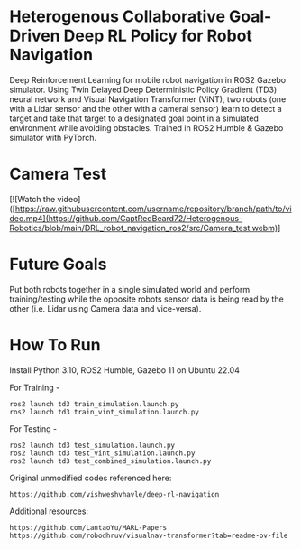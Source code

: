 # Heterogenous Collaborative Goal-Driven Deep RL Policy for Robot Navigation
Deep Reinforcement Learning for mobile robot navigation in ROS2 Gazebo simulator. Using Twin Delayed Deep Deterministic Policy Gradient (TD3) neural network and Visual Navigation Transformer (ViNT), two robots (one with a Lidar sensor and the other with a cameral sensor) learn to detect a target and take that target to a designated goal point in a simulated environment while avoiding obstacles. Trained in ROS2 Humble & Gazebo simulator with PyTorch. 

# Camera Test 

[![Watch the video]([https://raw.githubusercontent.com/username/repository/branch/path/to/video.mp4](https://github.com/CaptRedBeard72/Heterogenous-Robotics/blob/main/DRL_robot_navigation_ros2/src/Camera_test.webm)]

# Future Goals
Put both robots together in a single simulated world and perform training/testing while the opposite robots sensor data is being read by the other (i.e. Lidar using Camera data and vice-versa).


# How To Run

Install Python 3.10, ROS2 Humble, Gazebo 11 on Ubuntu 22.04

For Training - 
```
ros2 launch td3 train_simulation.launch.py
ros2 launch td3 train_vint_simulation.launch.py
```

For Testing - 
```
ros2 launch td3 test_simulation.launch.py
ros2 launch td3 test_vint_simulation.launch.py
ros2 launch td3 test_combined_simulation.launch.py
```

Original unmodified codes referenced here:
```
https://github.com/vishweshvhavle/deep-rl-navigation

```
Additional resources:
```
https://github.com/LantaoYu/MARL-Papers
https://github.com/robodhruv/visualnav-transformer?tab=readme-ov-file
